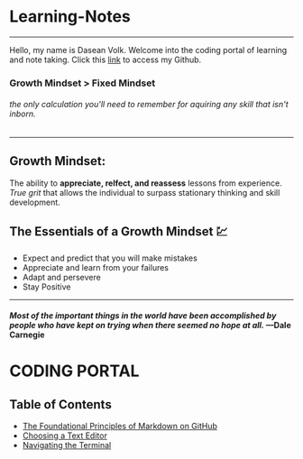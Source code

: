 # Learning-Notes
____
Hello, my name is Dasean Volk. Welcome into the coding portal of learning and note taking.
Click this [link](https://github.com/Cyber-Dust) to access my Github.

### Growth Mindset > Fixed Mindset
###### *the only calculation you'll need to remember for aquiring any skill that isn't inborn.*
----

## Growth Mindset:
The ability to **appreciate, relfect, and reassess** lessons from experience. *True grit* that allows the individual to surpass stationary thinking and skill development. 

## The Essentials of a Growth Mindset :chart:
 * Expect and predict that you will make mistakes
 * Appreciate and learn from your failures
 * Adapt and persevere 
 * Stay Positive
---
#### *Most of the important things in the world have been accomplished by people who have kept on trying when there seemed no hope at all.* —Dale Carnegie

# **CODING PORTAL**

## Table of Contents
* [The Foundational Principles of Markdown on GitHub](markdown.md)
* [Choosing a Text Editor](markdown2.md)
* [Navigating the Terminal](terminal.md)
